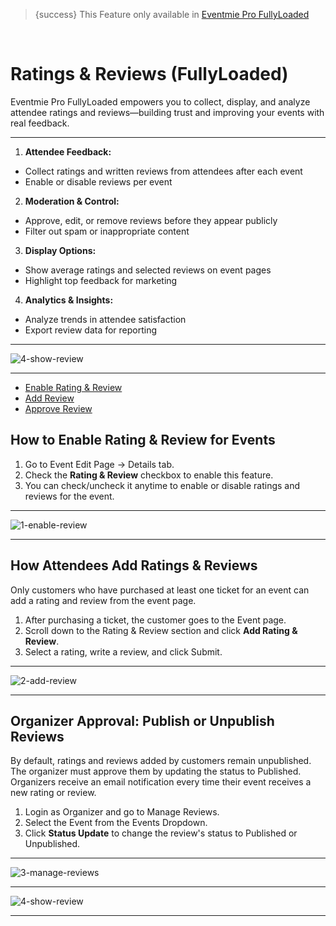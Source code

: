 <!--
Meta Description: Learn how to enable and manage event ratings and reviews in Eventmie Pro FullyLoaded. Step-by-step guide for collecting attendee feedback, organizer approval, and boosting event credibility in your Laravel event management platform.
Meta Keywords: rating and review, event feedback, Eventmie Pro FullyLoaded, Laravel event review, attendee review, event rating, organizer approval, testimonial, event management, Classiebit
-->
> {success} This Feature only available in [Eventmie Pro FullyLoaded](https://classiebit.com/eventmie-pro-fullyloaded)

<br>

# Ratings & Reviews (FullyLoaded)

Eventmie Pro FullyLoaded empowers you to collect, display, and analyze attendee ratings and reviews—building trust and improving your events with real feedback.

---

1. **Attendee Feedback:**
  - Collect ratings and written reviews from attendees after each event
  - Enable or disable reviews per event
2. **Moderation & Control:**
  - Approve, edit, or remove reviews before they appear publicly
  - Filter out spam or inappropriate content
3. **Display Options:**
  - Show average ratings and selected reviews on event pages
  - Highlight top feedback for marketing
4. **Analytics & Insights:**
  - Analyze trends in attendee satisfaction
  - Export review data for reporting


---

![4-show-review](/images/v3/Event-rating-reviews-image-29.webp "4-show-review")

---

-   [Enable Rating & Review](#Enable-Rating-Review)
-   [Add Review](#Add-Review)
-   [Approve Review](#Approve-Review)

<a name="Create-GuestList"></a>

## How to Enable Rating & Review for Events

1. Go to Event Edit Page -> Details tab.
2. Check the **Rating & Review** checkbox to enable this feature.
3. You can check/uncheck it anytime to enable or disable ratings and reviews for the event.

---

![1-enable-review](/images/v3/Enable-rating-review-image-15.webp "1-enable-review")

---

<a name="Add-Review"></a>

## How Attendees Add Ratings & Reviews

Only customers who have purchased at least one ticket for an event can add a rating and review from the event page.

1. After purchasing a ticket, the customer goes to the Event page.
2. Scroll down to the Rating & Review section and click **Add Rating & Review**.
3. Select a rating, write a review, and click Submit.

---

![2-add-review](/images/v2/EventmieProFullyLoadedV2.0/2-add-review.webp "2-add-review")

---

<a name="Approve-Review"></a>

## Organizer Approval: Publish or Unpublish Reviews

By default, ratings and reviews added by customers remain unpublished. The organizer must approve them by updating the status to Published. Organizers receive an email notification every time their event receives a new rating or review.

1. Login as Organizer and go to Manage Reviews.
2. Select the Event from the Events Dropdown.
3. Click **Status Update** to change the review's status to Published or Unpublished.

---

![3-manage-reviews](/images/v3/Organiser-rating-review-image-2.webp "3-manage-reviews")

---

![4-show-review](/images/v3/Event-rating-reviews-image-29.webp "4-show-review")

---
